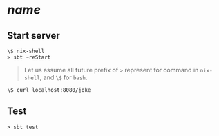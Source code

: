 # $name$


## Start server

```
\$ nix-shell
> sbt ~reStart
```

> Let us assume all future prefix of `>` represent for command in `nix-shell`, and `\$` for `bash`.

```
\$ curl localhost:8080/joke
```

## Test
```
> sbt test
```
